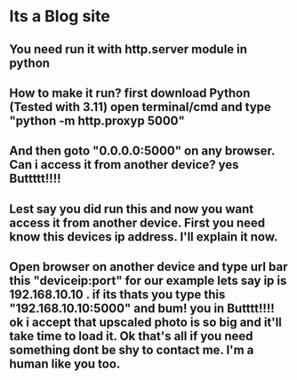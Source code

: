<h1>Its a Blog site</h1>
<h2>You need run it with http.server module in python<h2>
<h2>How to make it run? first download Python (Tested with 3.11) open terminal/cmd and type "python -m http.proxyp 5000"<h2>
<h2>And then goto "0.0.0.0:5000" on any browser. Can i access it from another device? yes Buttttt!!!!<h2>
<h2>Lest say you did run this and now you want access it from another device. First you need know this devices ip address. I'll explain it now.<h2>
<h2>Open browser on another device and type url bar this "deviceip:port" for our example lets say ip is 192.168.10.10 . if its thats you type this "192.168.10.10:5000" and bum! you in Butttt!!!! ok i accept that upscaled photo is so big and it'll take time to load it. Ok that's all if you need something dont be shy to contact me. I'm a human like you too.<h2>
